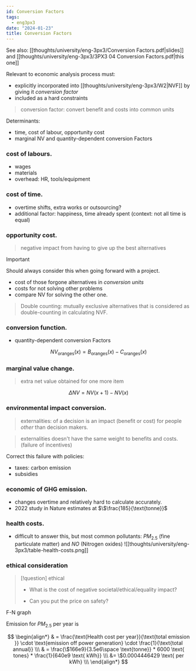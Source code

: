 ```yaml
---
id: Conversion Factors
tags:
  - eng3px3
date: "2024-01-23"
title: Conversion Factors
---
```


See also: [[thoughts/university/eng-3px3/Conversion Factors.pdf|slides]] and [[thoughts/university/eng-3px3/3PX3 04 Conversion Factors.pdf|this one]]

Relevant to economic analysis process must:
- explicitly incorporated into [[thoughts/university/eng-3px3/W2|NVF]] by giving it _conversion factor_
- included as a hard constraints

> conversion factor: convert benefit and costs into common units

Determinants:
- time, cost of labour, opportunity cost
- marginal NV and quantity-dependent conversion Factors

### cost of labours.

- wages
- materials
- overhead: HR, tools/equipment


### cost of time.

- overtime shifts, extra works or outsourcing?
- additional factor: happiness, time already spent (context: not all time is equal)

### opportunity cost.

> negative impact from having to give up the best alternatives

> [!important]
> Should always consider this when going forward with a project.


- cost of those forgone alternatives in _conversion units_
- costs for not solving other problems
- compare NV for solving the other one.

> Double counting: mutually exclusive alternatives that is considered as double-counting in calculating NVF.

### conversion function.

- quantity-dependent conversion Factors

$$
NV_{\text{oranges}}(x) = B_{\text{oranges}}(x) - C_{\text{oranges}}(x)
$$

### marginal value change.

> extra net value obtained for one more item

$$
\Delta NV = NV(x+1) - NV(x)
$$

### environmental impact conversion.

> externalities: of a decision is an impact (benefit or cost) for people _other_ than decision makers.

> externalities doesn't have the same weight to benefits and costs. (failure of incentives)

Correct this failure with policies:
- taxes: carbon emission
- subsidies

### economic of GHG emission.
- changes overtime and relatively hard to calculate accurately.
- 2022 study in Nature estimates at $\$\frac{185}{\text{tonne}}$

### health costs.
- difficult to answer this, but most common pollutants: $PM_{2.5}$ (fine particulate matter) and $NO$ (Nitrogen oxides)
![[thoughts/university/eng-3px3/table-health-costs.png]]
### ethical consideration

>[!question] ethical
>
> - What is the cost of negative societal/ethical/equality impact?
>
> - Can you put the price on safety?

F-N graph

Emission for $PM_{2.5}$ per year is

$$
\begin{align*}
& = \frac{\text{Health cost per year}}{\text{total emission }} \cdot \text{emission off power generation} \cdot \frac{1}{\text{total annual}} \\\
& = \frac{\$166e9}{3.5e6\space \text{tonne}} * 6000 \text{ tones} * \frac{1}{640e9 \text{ kWh}} \\\
&= \$0.0004446429 \text{ per kWh} \\\
\end{align*}
$$
